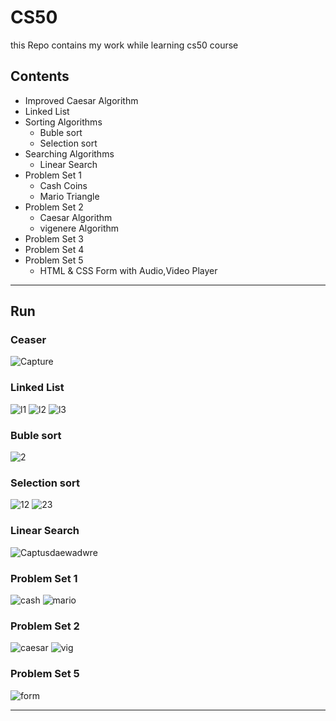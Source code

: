 # CS50
this Repo contains my work while learning cs50 course 

## Contents 
- Improved Caesar Algorithm
- Linked List
- Sorting Algorithms 
  + Buble sort
  + Selection sort
- Searching Algorithms 
  + Linear Search
- Problem Set 1
  + Cash Coins 
  + Mario Triangle
- Problem Set 2
  + Caesar Algorithm
  + vigenere Algorithm
- Problem Set 3
- Problem Set 4
- Problem Set 5
  + HTML & CSS Form with Audio,Video Player    
  
---
## Run

### Ceaser
  ![Capture](https://user-images.githubusercontent.com/49106965/60903405-17026280-a226-11e9-84eb-789c4edcf9df.JPG)

### Linked List
  ![l1](https://user-images.githubusercontent.com/49106965/61498956-3b72e300-a97a-11e9-82b0-e0bbe6443760.JPG)
  ![l2](https://user-images.githubusercontent.com/49106965/61498970-4cbbef80-a97a-11e9-98d1-14622ccfff25.JPG)
  ![l3](https://user-images.githubusercontent.com/49106965/61499001-68bf9100-a97a-11e9-9638-c43dcd79b02d.JPG)
  
### Buble sort 
  ![2](https://user-images.githubusercontent.com/49106965/60912293-e62c2880-a239-11e9-81a5-291707cef55b.JPG)

  ### Selection sort 
  ![12](https://user-images.githubusercontent.com/49106965/60931340-11c90600-a26e-11e9-90b7-0fbad0e9046c.JPG)
  ![23](https://user-images.githubusercontent.com/49106965/60931440-7ab07e00-a26e-11e9-849c-dd968086b954.JPG)

### Linear Search
  ![Captusdaewadwre](https://user-images.githubusercontent.com/49106965/60918897-41b1e280-a249-11e9-9f26-ec1eebf65fd3.JPG)

### Problem Set 1 
  ![cash](https://user-images.githubusercontent.com/49106965/61474125-c1703900-a93c-11e9-91de-a2d53697e817.JPG)
  ![mario](https://user-images.githubusercontent.com/49106965/61474516-ace07080-a93d-11e9-8d05-01694145ea12.JPG)
  
### Problem Set 2
  ![caesar](https://user-images.githubusercontent.com/49106965/61474594-d7322e00-a93d-11e9-981d-90a569862b40.JPG)
  ![vig](https://user-images.githubusercontent.com/49106965/61474689-fd57ce00-a93d-11e9-84e8-289742903d9f.JPG)
 
### Problem Set 5
  ![form](https://user-images.githubusercontent.com/49106965/61475034-c59d5600-a93e-11e9-81dc-1daa2d84ba48.JPG)

---
